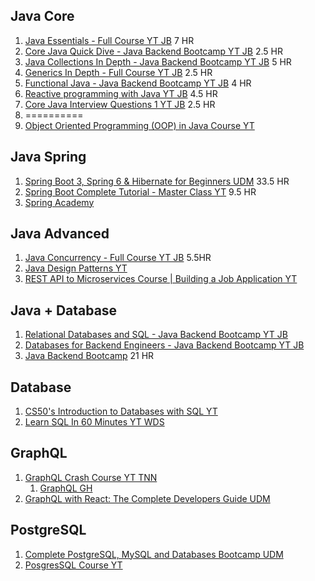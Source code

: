 ## Java Core

1. [Java Essentials - Full Course YT JB](https://www.youtube.com/playlist?list=PLqq-6Pq4lTTYSqRzWc0AJfL9Bza6kdj9V) 7 HR
2. [Core Java Quick Dive - Java Backend Bootcamp YT JB](https://www.youtube.com/playlist?list=PLqq-6Pq4lTTZub8gxpKg6tox_yWmB_j4R) 2.5 HR
3. [Java Collections In Depth - Java Backend Bootcamp YT JB](https://www.youtube.com/playlist?list=PLqq-6Pq4lTTbgAXn1Tz7p9QE-Yp7JSolX) 5 HR
4. [Generics In Depth - Full Course YT JB](https://www.youtube.com/playlist?list=PLqq-6Pq4lTTbJNCU_lS7XC6hPEiTAABn_) 2.5 HR
5. [Functional Java - Java Backend Bootcamp YT JB](https://www.youtube.com/playlist?list=PLqq-6Pq4lTTbobgvdemOhBH_D_sz3kD8c) 4 HR
6. [Reactive programming with Java YT JB](https://www.youtube.com/playlist?list=PLqq-6Pq4lTTYPR2oH7kgElMYZhJd4vOGI) 4.5 HR
7. [Core Java Interview Questions 1 YT JB](https://www.youtube.com/playlist?list=PLqq-6Pq4lTTZRvrqmB_hq4XfkVyOX-39T) 2.5 HR
8. ==========
9. [Object Oriented Programming (OOP) in Java Course YT](https://www.youtube.com/playlist?list=PL9gnSGHSqcno1G3XjUbwzXHL8_EttOuKk)

## Java Spring

1. [Spring Boot 3, Spring 6 & Hibernate for Beginners UDM](https://www.udemy.com/course/spring-hibernate-tutorial/) 33.5 HR
2. [Spring Boot Complete Tutorial - Master Class YT](https://www.youtube.com/watch?v=zvR-Oif_nxg) 9.5 HR
3. [Spring Academy](https://spring.academy/home)

## Java Advanced

1. [Java Concurrency - Full Course YT JB](https://www.youtube.com/playlist?list=PLqq-6Pq4lTTY8JY-DwAfoMiIZWHt2FKVX) 5.5HR
2. [Java Design Patterns YT](https://www.youtube.com/playlist?list=PLhfxuQVMs-nxlIlZon5tkhI5X-lE2UG4K)
3. [REST API to Microservices Course | Building a Job Application YT](https://www.youtube.com/playlist?list=PLxhSr_SLdXGPCS0F-4v5zEXATHnHLT7Qf)

## Java + Database

1. [Relational Databases and SQL - Java Backend Bootcamp YT JB](https://www.youtube.com/playlist?list=PLqq-6Pq4lTTYmtSGIEAoQ_HU2Hi75gDzU)
2. [Databases for Backend Engineers - Java Backend Bootcamp YT JB](https://www.youtube.com/playlist?list=PLqq-6Pq4lTTZ8Yy-v2FC7LhLxaJltvGIG)
3. [Java Backend Bootcamp](https://www.javabrains.io/courses/java-backend-bootcamp-private) 21 HR

## Database

1. [CS50's Introduction to Databases with SQL YT](https://www.youtube.com/playlist?list=PLhQjrBD2T382v1MBjNOhPu9SiJ1fsD4C0)
2. [Learn SQL In 60 Minutes YT WDS](https://www.youtube.com/watch?v=p3qvj9hO_Bo)

## GraphQL

1. [GraphQL Crash Course YT TNN](https://www.youtube.com/playlist?list=PL4cUxeGkcC9gUxtblNUahcsg0WLxmrK_y)
   1. [GraphQL GH](https://github.com/pankajspace/27-07-complete-nodejs-dev-ztm-graphql)
2. [GraphQL with React: The Complete Developers Guide UDM](https://www.udemy.com/course/graphql-with-react-course/)

## PostgreSQL

1. [Complete PostgreSQL, MySQL and Databases Bootcamp UDM](https://www.udemy.com/course/complete-sql-databases-bootcamp-zero-to-mastery/)
2. [PosgresSQL Course YT](https://www.youtube.com/playlist?list=PLwvrYc43l1MxAEOI_KwGe8l42uJxMoKeS)
